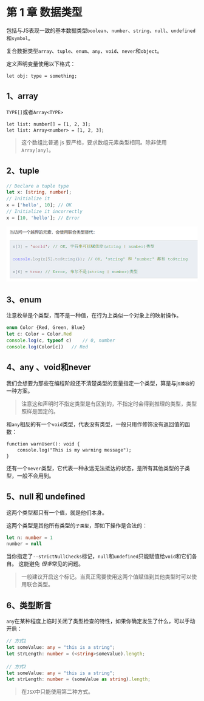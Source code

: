 # 第 1 章 数据类型

包括与JS表现一致的基本数据类型`boolean`、`number`、`string`、`null`、`undefined`和`symbol`。

复合数据类型`array`、`tuple`、`enum`、`any`、`void`、`never`和`object`。

定义声明变量使用以下格式：

```tsx
let obj: type = something;
```

## 1、array

`TYPE[]`或者`Array<TYPE>`

```tsx
let list: number[] = [1, 2, 3];
let list: Array<number> = [1, 2, 3];
```

> 这个数组比普通 js 要严格，要求数组元素类型相同。除非使用`Array[any]`。

## 2、tuple

```ts
// Declare a tuple type
let x: [string, number];
// Initialize it
x = ['hello', 10]; // OK
// Initialize it incorrectly
x = [10, 'hello']; // Error
```

![image-20220426142012847](img/image-20220426142012847.png)

## 3、enum

注意枚举是个类型，而不是一种值，在行为上类似一个对象上的映射操作。

```ts
enum Color {Red, Green, Blue}
let c: Color = Color.Red
console.log(c, typeof c)	// 0, number
console.log(Color[c])	// Red
```

## 4、any 、void和never

我们会想要为那些在编程阶段还不清楚类型的变量指定一个类型，算是与js`兼容`的一种方案。

> 注意这和声明时不指定类型是有区别的，不指定时会得到推理的类型，类型照样是固定的。

和`any`相反的有一个`void`类型，代表没有类型，一般只用作修饰没有返回值的函数：

```tsx
function warnUser(): void {
    console.log("This is my warning message");
}
```

还有一个`never`类型，它代表一种永远无法抵达的状态，是所有其他类型的子类型，一般不会用到。

## 5、null 和 undefined

这两个类型都只有一个值，就是他们本身。

这两个类型是其他所有类型的`子类型`，即如下操作是合法的：

```ts
let n: number = 1
number = null
```

当你指定了`--strictNullChecks`标记，`null`和`undefined`只能赋值给`void`和它们各自。 这能避免 *很多*常见的问题。

> 一般建议开启这个标记。当真正需要使用这两个值赋值到其他类型时可以使用联合类型。

## 6、类型断言

`any`在某种程度上临时关闭了类型检查的特性，如果你确定发生了什么，可以手动开启：

```ts
// 方式1
let someValue: any = "this is a string";
let strLength: number = (<string>someValue).length;

// 方式2
let someValue: any = "this is a string";
let strLength: number = (someValue as string).length;
```

> 在`JSX`中只能使用第二种方式。

